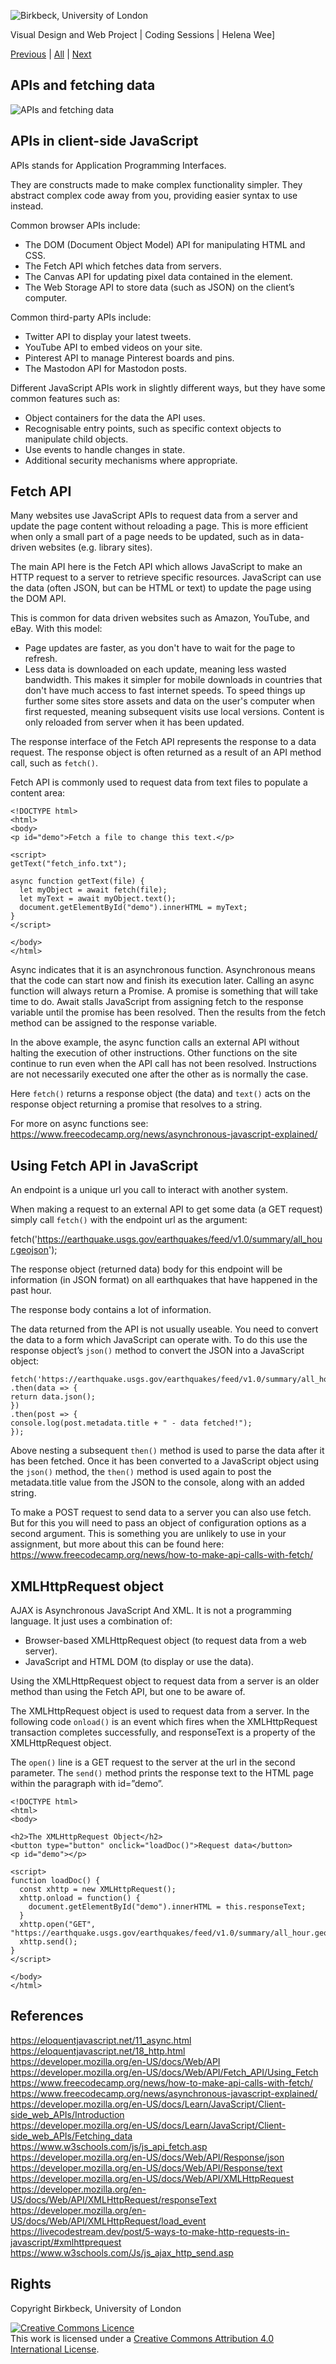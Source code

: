 ![Birkbeck, University of London](images/birkbeck-logo.jpg)

Visual Design and Web Project | Coding Sessions | Helena Wee]

[Previous](JSON-data-and-storage.md) | [All](README.md) | [Next](Drawing-shapes-text-and-transformations.md)

## APIs and fetching data

![APIs and fetching data](images/fetch.jpg)

## APIs in client-side JavaScript

APIs stands for Application Programming Interfaces.

They are constructs made to make complex functionality simpler. They abstract complex code away from you, providing easier syntax to use instead.

Common browser APIs include:
-	The DOM (Document Object Model) API for manipulating HTML and CSS.
-	The Fetch API which fetches data from servers.
-	The Canvas API for updating pixel data contained in the <canvas> element.
-	The Web Storage API to store data (such as JSON) on the client’s computer.
  
Common third-party APIs include:
-	Twitter API to display your latest tweets.
-	YouTube API to embed videos on your site.
-	Pinterest API to manage Pinterest boards and pins.
-	The Mastodon API for Mastodon posts.
  
Different JavaScript APIs work in slightly different ways, but they have some common features such as:
-	Object containers for the data the API uses.
-	Recognisable entry points, such as specific context objects to manipulate child objects.
-	Use events to handle changes in state.
-	Additional security mechanisms where appropriate.

## Fetch API
  
Many websites use JavaScript APIs to request data from a server and update the page content without reloading a page. This is more efficient when only a small part of a page needs to be updated, such as in data-driven websites (e.g. library sites).

The main API here is the Fetch API which allows JavaScript to make an HTTP request to a server to retrieve specific resources. JavaScript can use the data (often JSON, but can be HTML or text) to update the page using the DOM API.

This is common for data driven websites such as Amazon, YouTube, and eBay. With this model:
-	Page updates are faster, as you don't have to wait for the page to refresh.
-	Less data is downloaded on each update, meaning less wasted bandwidth. This makes it simpler for mobile downloads in countries that don't have much access to fast internet speeds.
To speed things up further some sites store assets and data on the user's computer when first requested, meaning subsequent visits use local versions. Content is only reloaded from server when it has been updated.

The response interface of the Fetch API represents the response to a data request. The response object is often returned as a result of an API method call, such as `fetch()`.

Fetch API is commonly used to request data from text files to populate a content area:

```
<!DOCTYPE html>
<html>
<body>
<p id="demo">Fetch a file to change this text.</p>

<script>
getText("fetch_info.txt");

async function getText(file) {
  let myObject = await fetch(file);
  let myText = await myObject.text();
  document.getElementById("demo").innerHTML = myText;
}
</script>

</body>
</html>
```

Async indicates that it is an asynchronous function. Asynchronous means that the code can start now and finish its execution later. Calling an async function will always return a Promise. A promise is something that will take time to do. Await stalls JavaScript from assigning fetch to the response variable until the promise has been resolved. Then the results from the fetch method can be assigned to the response variable.

In the above example, the async function calls an external API without halting the execution of other instructions. Other functions on the site continue to run even when the API call has not been resolved. Instructions are not necessarily executed one after the other as is normally the case.

Here `fetch()` returns a response object (the data) and `text()` acts on the response object returning a promise that resolves to a string.

For more on async functions see: https://www.freecodecamp.org/news/asynchronous-javascript-explained/

## Using Fetch API in JavaScript

An endpoint is a unique url you call to interact with another system.

When making a request to an external API to get some data (a GET request) simply call `fetch()` with the endpoint url as the argument:

fetch('https://earthquake.usgs.gov/earthquakes/feed/v1.0/summary/all_hour.geojson');

The response object (returned data) body for this endpoint will be information (in JSON format) on all earthquakes that have happened in the past hour.

The response body contains a lot of information.

The data returned from the API is not usually useable. You need to convert the data to a form which JavaScript can operate with. To do this use the response object’s `json()` method to convert the JSON into a JavaScript object:

```
fetch('https://earthquake.usgs.gov/earthquakes/feed/v1.0/summary/all_hour.geojson')
.then(data => {
return data.json();
})
.then(post => {
console.log(post.metadata.title + " - data fetched!");
});
```

Above nesting a subsequent `then()` method is used to parse the data after it has been fetched. Once it has been converted to a JavaScript object using the `json()` method, the `then()` method is used again to post the metadata.title value from the JSON to the console, along with an added string.

To make a POST request to send data to a server you can also use fetch. But for this you will need to pass an object of configuration options as a second argument. This is something you are unlikely to use in your assignment, but more about this can be found here: https://www.freecodecamp.org/news/how-to-make-api-calls-with-fetch/

## XMLHttpRequest object

AJAX is Asynchronous JavaScript And XML. It is not a programming language. It just uses a combination of:

-	Browser-based XMLHttpRequest object (to request data from a web server).
-	JavaScript and HTML DOM (to display or use the data).

Using the XMLHttpRequest object to request data from a server is an older method than using the Fetch API, but one to be aware of.

The XMLHttpRequest object is used to request data from a server. In the following code `onload()` is an event which fires when the XMLHttpRequest transaction completes successfully, and responseText is a property of the XMLHttpRequest object.

The `open()` line is a GET request to the server at the url in the second parameter. The `send()` method prints the response text to the HTML page within the paragraph with id=”demo”.

```
<!DOCTYPE html>
<html>
<body>

<h2>The XMLHttpRequest Object</h2>
<button type="button" onclick="loadDoc()">Request data</button>
<p id="demo"></p>

<script>
function loadDoc() {
  const xhttp = new XMLHttpRequest();
  xhttp.onload = function() {
    document.getElementById("demo").innerHTML = this.responseText;
  }
  xhttp.open("GET", "https://earthquake.usgs.gov/earthquakes/feed/v1.0/summary/all_hour.geojson");
  xhttp.send();
}
</script>

</body>
</html>
```
  
  

## References
https://eloquentjavascript.net/11_async.html  
https://eloquentjavascript.net/18_http.html  
https://developer.mozilla.org/en-US/docs/Web/API  
https://developer.mozilla.org/en-US/docs/Web/API/Fetch_API/Using_Fetch  
https://www.freecodecamp.org/news/how-to-make-api-calls-with-fetch/  
https://www.freecodecamp.org/news/asynchronous-javascript-explained/  
https://developer.mozilla.org/en-US/docs/Learn/JavaScript/Client-side_web_APIs/Introduction  
https://developer.mozilla.org/en-US/docs/Learn/JavaScript/Client-side_web_APIs/Fetching_data  
https://www.w3schools.com/js/js_api_fetch.asp  
https://developer.mozilla.org/en-US/docs/Web/API/Response/json  
https://developer.mozilla.org/en-US/docs/Web/API/Response/text  
https://developer.mozilla.org/en-US/docs/Web/API/XMLHttpRequest  
https://developer.mozilla.org/en-US/docs/Web/API/XMLHttpRequest/responseText  
https://developer.mozilla.org/en-US/docs/Web/API/XMLHttpRequest/load_event  
https://livecodestream.dev/post/5-ways-to-make-http-requests-in-javascript/#xmlhttprequest  
https://www.w3schools.com/Js/js_ajax_http_send.asp  

## Rights
Copyright Birkbeck, University of London

<a rel="license" href="http://creativecommons.org/licenses/by/4.0/"><img alt="Creative Commons Licence" src="https://i.creativecommons.org/l/by/4.0/88x31.png" /></a><br />This work is licensed under a <a rel="license" href="http://creativecommons.org/licenses/by/4.0/">Creative Commons Attribution 4.0 International License</a>.

